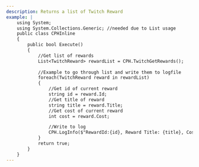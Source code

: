 ```yaml
---
description: Returns a list of Twitch Reward
example: |
    using System;
    using System.Collections.Generic; //needed due to List usage
    public class CPHInline
    {
        public bool Execute()
        {
            //Get list of rewards
            List<TwitchReward> rewardList = CPH.TwitchGetRewards();
            
            //Example to go through list and write them to logfile
            foreach(TwitchReward reward in rewardList)
            {
                //Get id of current reward
                string id = reward.Id;
                //Get title of reward
                string title = reward.Title;
                //Get cost of current reward
                int cost = reward.Cost;

                //Write to log
                CPH.LogInfo($"RewardId:{id}, Reward Title: {title}, Cost: {cost}");
            }
            return true;
        }
    }
---
```

